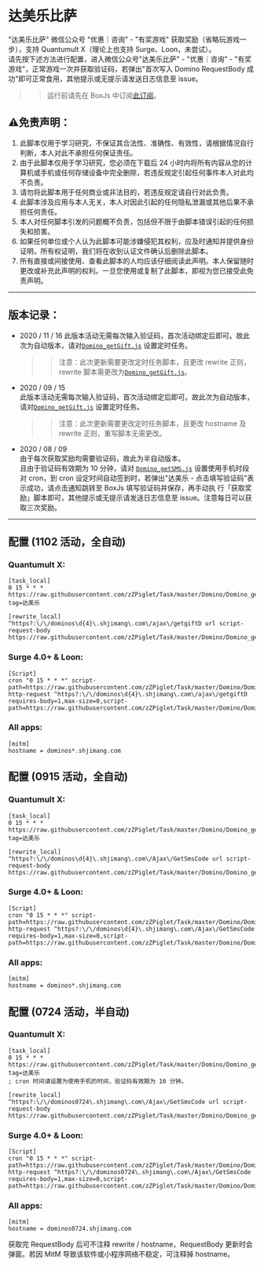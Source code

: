 # 达美乐比萨

"达美乐比萨" 微信公众号 "优惠｜咨询" - "有奖游戏" 获取奖励（省略玩游戏一步），支持 Quantumult X（理论上也支持 Surge、Loon，未尝试）。  
请先按下述方法进行配置，进入微信公众号"达美乐比萨" - "优惠｜咨询" - "有奖游戏"，正常游戏一次并获取验证码，若弹出"首次写入 Domino RequestBody 成功"即可正常食用，其他提示或无提示请发送日志信息至 issue。  
>>运行前请先在 BoxJs 中订阅[此订阅](https://raw.githubusercontent.com/zZPiglet/Task/master/zZPiglet.boxjs.json)。  


## ⚠️免责声明：
1. 此脚本仅用于学习研究，不保证其合法性、准确性、有效性，请根据情况自行判断，本人对此不承担任何保证责任。
2. 由于此脚本仅用于学习研究，您必须在下载后 24 小时内将所有内容从您的计算机或手机或任何存储设备中完全删除，若违反规定引起任何事件本人对此均不负责。
3. 请勿将此脚本用于任何商业或非法目的，若违反规定请自行对此负责。
4. 此脚本涉及应用与本人无关，本人对因此引起的任何隐私泄漏或其他后果不承担任何责任。
5. 本人对任何脚本引发的问题概不负责，包括但不限于由脚本错误引起的任何损失和损害。
6. 如果任何单位或个人认为此脚本可能涉嫌侵犯其权利，应及时通知并提供身份证明，所有权证明，我们将在收到认证文件确认后删除此脚本。
7. 所有直接或间接使用、查看此脚本的人均应该仔细阅读此声明。本人保留随时更改或补充此声明的权利。一旦您使用或复制了此脚本，即视为您已接受此免责声明。


----------
## 版本记录：
- 2020 / 11 / 16
    此版本活动无需每次输入验证码，首次活动绑定后即可。故此次为自动版本，请对[`Domino_getGift.js`](https://raw.githubusercontent.com/zZPiglet/Task/master/Domino/Domino_getGift.js) 设置定时任务。  
    >> 注意：此次更新需要更改定时任务脚本，且更改 rewrite 正则，rewrite 脚本需更改为[`Domino_getGift.js`](https://raw.githubusercontent.com/zZPiglet/Task/master/Domino/Domino_getGift.js)。
- 2020 / 09 / 15  
    此版本活动无需每次输入验证码，首次活动绑定后即可。故此次为自动版本，请对[`Domino_getGift.js`](https://raw.githubusercontent.com/zZPiglet/Task/master/Domino/Domino_getGift.js) 设置定时任务。  
    >> 注意：此次更新需要更改定时任务脚本，且更改 hostname 及 rewrite 正则，重写脚本无需更改。
- 2020 / 08 / 09  
    由于每次获取奖励均需要验证码，故此为半自动版本。  
    且由于验证码有效期为 10 分钟，请对 [`Domino_getSMS.js`](https://raw.githubusercontent.com/zZPiglet/Task/master/Domino/Domino_getSMS.js) 设置使用手机时段对 cron，到 cron 设定时间自动签到时，若弹出"达美乐 - 点击填写验证码"表示成功，请点击通知跳转至 BoxJs 填写验证码并保存，再手动执 行「获取奖励」脚本即可，其他提示或无提示请发送日志信息至 issue。注意每日可以获取三次奖励。  
----------
## 配置 (1102 活动，全自动)
### Quantumult X:
```properties
[task_local]
0 15 * * * https://raw.githubusercontent.com/zZPiglet/Task/master/Domino/Domino_getGift.js, tag=达美乐

[rewrite_local]
^https?:\/\/dominos\d{4}\.shjimang\.com\/ajax\/getgiftD url script-request-body https://raw.githubusercontent.com/zZPiglet/Task/master/Domino/Domino_getGift.js
```
### Surge 4.0+ & Loon:
```properties
[Script]
cron "0 15 * * *" script-path=https://raw.githubusercontent.com/zZPiglet/Task/master/Domino/Domino_getGift.js
http-request ^https?:\/\/dominos\d{4}\.shjimang\.com\/ajax\/getgiftD requires-body=1,max-size=0,script-path=https://raw.githubusercontent.com/zZPiglet/Task/master/Domino/Domino_getGift.js
```
### All apps:
```properties
[mitm]
hostname = dominos*.shjimang.com
```

## 配置 (0915 活动，全自动)
### Quantumult X:
```properties
[task_local]
0 15 * * * https://raw.githubusercontent.com/zZPiglet/Task/master/Domino/Domino_getGift.js, tag=达美乐

[rewrite_local]
^https?:\/\/dominos\d{4}\.shjimang\.com\/Ajax\/GetSmsCode url script-request-body https://raw.githubusercontent.com/zZPiglet/Task/master/Domino/Domino_getSMS.js
```
### Surge 4.0+ & Loon:
```properties
[Script]
cron "0 15 * * *" script-path=https://raw.githubusercontent.com/zZPiglet/Task/master/Domino/Domino_getGift.js
http-request ^https?:\/\/dominos\d{4}\.shjimang\.com\/Ajax\/GetSmsCode requires-body=1,max-size=0,script-path=https://raw.githubusercontent.com/zZPiglet/Task/master/Domino/Domino_getSMS.js
```
### All apps:
```properties
[mitm]
hostname = dominos*.shjimang.com
```

## 配置 (0724 活动，半自动)
### Quantumult X:
```properties
[task_local]
0 15 * * * https://raw.githubusercontent.com/zZPiglet/Task/master/Domino/Domino_getSMS.js, tag=达美乐
; cron 时间请设置为使用手机的时间，验证码有效期为 10 分钟。

[rewrite_local]
^https?:\/\/dominos0724\.shjimang\.com\/Ajax\/GetSmsCode url script-request-body https://raw.githubusercontent.com/zZPiglet/Task/master/Domino/Domino_getSMS.js
```
### Surge 4.0+ & Loon:
```properties
[Script]
cron "0 15 * * *" script-path=https://raw.githubusercontent.com/zZPiglet/Task/master/Domino/Domino_getSMS.js
http-request ^https?:\/\/dominos0724\.shjimang\.com\/Ajax\/GetSmsCode requires-body=1,max-size=0,script-path=https://raw.githubusercontent.com/zZPiglet/Task/master/Domino/Domino_getSMS.js
```
### All apps:
```properties
[mitm]
hostname = dominos0724.shjimang.com
```

获取完 RequestBody 后可不注释 rewrite / hostname，RequestBody 更新时会弹窗。若因 MitM 导致该软件或小程序网络不稳定，可注释掉 hostname。